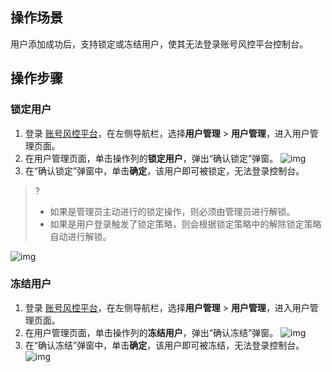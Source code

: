 ## 操作场景
用户添加成功后，支持锁定或冻结用户，使其无法登录账号风控平台控制台。

## 操作步骤
### 锁定用户
1. 登录 [账号风控平台](https://console.tencentcloud.com/ciam)，在左侧导航栏，选择**用户管理** > **用户管理**，进入用户管理页面。
2. 在用户管理页面，单击操作列的**锁定用户**，弹出“确认锁定”弹窗。
![img](https://qcloudimg.tencent-cloud.cn/raw/13c96b33a0a0a8c0eb8fc775be2411a4.png)
3. 在“确认锁定”弹窗中，单击**确定**，该用户即可被锁定，无法登录控制台。
>?
>- 如果是管理员主动进行的锁定操作，则必须由管理员进行解锁。
>- 如果是用户登录触发了锁定策略，则会根据锁定策略中的解除锁定策略自动进行解锁。

![img](https://qcloudimg.tencent-cloud.cn/raw/ec36179522ada6798fad8366310db589.png)

### 冻结用户
1. 登录 [账号风控平台](https://console.cloud.tencent.com/ciam/)，在左侧导航栏，选择**用户管理** > **用户管理**，进入用户管理页面。
2. 在用户管理页面，单击操作列的**冻结用户**，弹出“确认冻结”弹窗。
![img](https://qcloudimg.tencent-cloud.cn/raw/127ddcc4d7d5e9cd6a33d2b3e1660571.png)
3. 在“确认冻结”弹窗中，单击**确定**，该用户即可被冻结，无法登录控制台。
![img](https://qcloudimg.tencent-cloud.cn/raw/5b4e65e1304332aa3ea049745ea0e110.png)